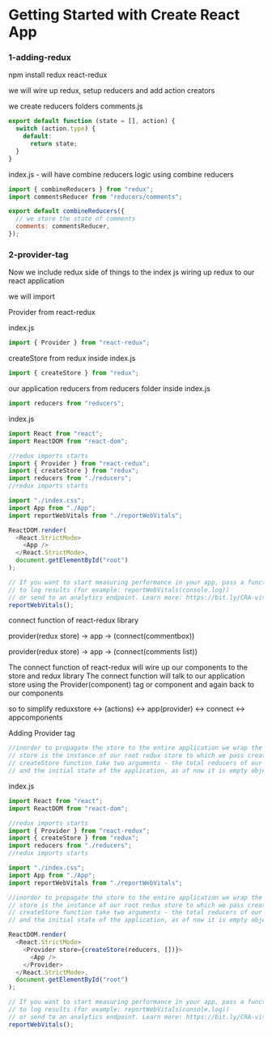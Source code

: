 # Getting Started with Create React App

### 1-adding-redux

npm install redux react-redux

we will wire up redux,
setup reducers
and add action creators

we create reducers folders
comments.js

```js
export default function (state = [], action) {
  switch (action.type) {
    default:
      return state;
  }
}
```

index.js - will have combine reducers logic using combine reducers

```js
import { combineReducers } from "redux";
import commentsReducer from "reducers/comments";

export default combineReducers({
  // we store the state of comments
  comments: commentsReducer,
});
```

### 2-provider-tag

Now we include redux side of things to the index js
wiring up redux to our react application

we will import

Provider from react-redux

index.js

```js
import { Provider } from "react-redux";
```

createStore from redux inside index.js

```js
import { createStore } from "redux";
```

our application reducers from reducers folder inside index.js

```js
import reducers from "reducers";
```

index.js

```js
import React from "react";
import ReactDOM from "react-dom";

//redux imports starts
import { Provider } from "react-redux";
import { createStore } from "redux";
import reducers from "./reducers";
//redux imports starts

import "./index.css";
import App from "./App";
import reportWebVitals from "./reportWebVitals";

ReactDOM.render(
  <React.StrictMode>
    <App />
  </React.StrictMode>,
  document.getElementById("root")
);

// If you want to start measuring performance in your app, pass a function
// to log results (for example: reportWebVitals(console.log))
// or send to an analytics endpoint. Learn more: https://bit.ly/CRA-vitals
reportWebVitals();
```

connect function of react-redux library

provider(redux store) -> app -> (connect(commentbox))

provider(redux store) -> app -> (connect(comments list))

The connect function of react-redux will wire up our components to the store and redux library
The connect function will talk to our application store using the Provider(component) tag or component and again back to our components

so to simplify reduxstore <-> (actions) <-> app(provider) <-> connect <-> appcomponents

Adding Provider tag

```js
//inorder to propagate the store to the entire application we wrap the root app component tag with Provider component tag
// store is the instance of our root redux store to which we pass createStore (generates the redux instance of our application)
// createStore function take two arguments - the total reducers of our application, which is combineReducers resultant
// and the initial state of the application, as of now it is empty object.
```

index.js

```js
import React from "react";
import ReactDOM from "react-dom";

//redux imports starts
import { Provider } from "react-redux";
import { createStore } from "redux";
import reducers from "./reducers";
//redux imports starts

import "./index.css";
import App from "./App";
import reportWebVitals from "./reportWebVitals";

//inorder to propagate the store to the entire application we wrap the root app component tag with Provider component tag
// store is the instance of our root redux store to which we pass createStore (generates the redux instance of our application)
// createStore function take two arguments - the total reducers of our application, which is combineReducers resultant
// and the initial state of the application, as of now it is empty object.

ReactDOM.render(
  <React.StrictMode>
    <Provider store={createStore(reducers, [])}>
      <App />
    </Provider>
  </React.StrictMode>,
  document.getElementById("root")
);

// If you want to start measuring performance in your app, pass a function
// to log results (for example: reportWebVitals(console.log))
// or send to an analytics endpoint. Learn more: https://bit.ly/CRA-vitals
reportWebVitals();
```
